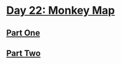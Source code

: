 # [Day 22: Monkey Map](https://adventofcode.com/2022/day/22)

## [Part One](https://adventofcode.com/2022/day/22#part1)

## [Part Two](https://adventofcode.com/2022/day/22#part2)
